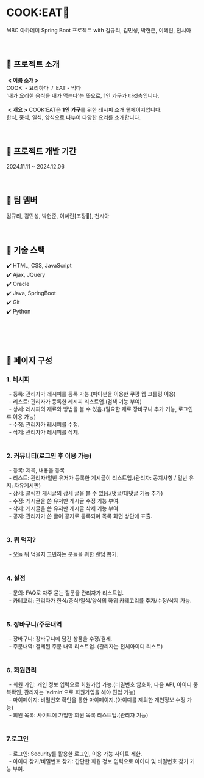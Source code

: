 # COOK:EAT🍛
MBC 아카데미 Spring Boot 프로젝트 with 김규리, 김민성, 박현준, 이혜린, 천시아<br><br><br>
## 🍴 프로젝트 소개
&nbsp;<b>< 이름 소개 ></b>
<br>
COOK: - 요리하다&ensp;/&ensp;EAT - 먹다
<br/>
'내가 요리한 음식을 내가 먹는다'는 뜻으로, 1인 가구가 타겟층입니다.
<br><br>
&nbsp;<b>< 개요 ></b>
COOK:EAT은 <b>1인 가구</b>를 위한 레시피 소개 웹페이지입니다.
<br/>
한식, 중식, 일식, 양식으로 나누어 다양한 요리를 소개합니다.
<br><br><br>

## 🍴 프로젝트 개발 기간
2024.11.11 ~ 2024.12.06
<br><br><br>

## 🍴 팀 멤버
김규리, 김민성, 박현준, 이혜린[조장🌟], 천시아
<br><br><br>

## 🍴 기술 스택
✔️ HTML, CSS, JavaScript<br>
✔️ Ajax, JQuery<br>
✔️ Oracle<br>
✔️ Java, SpringBoot<br>
✔️ Git<br>
✔️ Python<br><br>
<br><br><br>

## 🍴 페이지 구성
### 1. 레시피<br>
&ensp;- 등록: 관리자가 레시피를 등록 가능.(파이썬을 이용한 쿠팡 웹 크롤링 이용)
<br/>
&ensp;- 리스트: 관리자가 등록한 레시피 리스트업.(검색 기능 부여)
<br/>
&ensp;- 상세: 레시피의 재료와 방법을 볼 수 있음.(필요한 재료 장바구니 추가 기능, 로그인 후 이용 가능)
<br/>
&ensp;- 수정: 관리자가 레시피를 수정.
<br/>
&ensp;- 삭제: 관리자가 레시피를 삭제.
<br/>
<br/>
### 2. 커뮤니티(로그인 후 이용 가능)<br>
&ensp;- 등록: 제목, 내용을 등록
<br/>
&ensp;- 리스트: 관리자/일반 유저가 등록한 게시글이 리스트업.(관리자: 공지사항 / 일반 유저: 자유게시판)
<br/>
&ensp;- 상세: 클릭한 게시글의 상세 글을 볼 수 있음.(댓글/대댓글 기능 추가)
<br/>
&ensp;- 수정: 게시글을 쓴 유저만 게시글 수정 기능 부여.
<br/>
&ensp;- 삭제: 게시글을 쓴 유저만 게시글 삭제 기능 부여.
<br/>
&ensp;- 공지: 관리자가 쓴 글이 공지로 등록되며 목록 화면 상단에 표출.
<br/>
<br/>
### 3. 뭐 먹지?<br>
&ensp;- 오늘 뭐 먹을지 고민하는 분들을 위한 랜덤 뽑기.
<br/>
<br/>
### 4. 설정<br>
&ensp;- 문의: FAQ로 자주 묻는 질문을 관리자가 리스트업.
<br/>
&ensp;- 카테고리: 관리자가 한식/중식/일식/양식의 하위 카테고리를 추가/수정/삭제 가능.
<br/>
<br/>
### 5. 장바구니/주문내역<br>
&ensp;- 장바구니: 장바구니에 담긴 상품을 수정/결제.
<br/>
&ensp;- 주문내역: 결제된 주문 내역 리스트업. (관리자는 전체아이디 리스트)
<br/>
<br/>
### 6. 회원관리<br>
&ensp;- 회원 가입: 개인 정보 입력으로 회원가입 가능.(비밀번호 암호화, 다음 API, 아이디 중복확인, 관리자는 'admin'으로 회원가입을 해야 진입 가능)
<br/>
&ensp;- 마이페이지: 비밀번호 확인을 통한 마이페이지.(아이디를 제외한 개인정보 수정 가능)
<br/>
&ensp;- 회원 목록: 사이트에 가입한 회원 목록 리스트업.(관리자 기능)
<br/>
<br/>
### 7.로그인<br>
&ensp;- 로그인: Security를 활용한 로그인, 이용 가능 사이트 제한.
<br/>
&ensp;- 아이디 찾기/비밀번호 찾기: 간단한 회원 정보 입력으로 아이디 및 비밀번호 찾기 기능 부여.
<br/>
